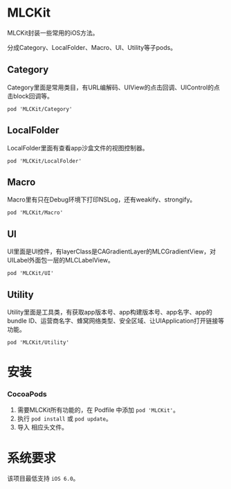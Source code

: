 # MLCKit
MLCKit封装一些常用的iOS方法。

分成Category、LocalFolder、Macro、UI、Utility等子pods。

## Category

Category里面是常用类目，有URL编解码、UIView的点击回调、UIControl的点击block回调等。

`pod 'MLCKit/Category'`

## LocalFolder

LocalFolder里面有查看app沙盒文件的视图控制器。

`pod 'MLCKit/LocalFolder'`

## Macro

Macro里有只在Debug环境下打印NSLog，还有weakify、strongify。

`pod 'MLCKit/Macro'`

## UI

UI里面是UI控件，有layerClass是CAGradientLayer的MLCGradientView，对UILabel外面包一层的MLCLabelView。

`pod 'MLCKit/UI'`

## Utility

Utility里面是工具类，有获取app版本号、app构建版本号、app名字、app的bundle ID、运营商名字、蜂窝网络类型、安全区域、让UIApplication打开链接等功能。

`pod 'MLCKit/Utility'`

# 安装

### CocoaPods

1. 需要MLCKit所有功能的，在 Podfile 中添加 `pod 'MLCKit'`。
2. 执行 `pod install` 或 `pod update`。
3. 导入 相应头文件。

# 系统要求

该项目最低支持 `iOS 6.0`。

